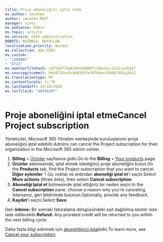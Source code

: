 ```yaml
---
title: Proje aboneliğini iptal etme
ms.author: cmcatee
author: cmcatee-MSFT
manager: scotv
ms.audience: Admin
ms.topic: article
ms.service: o365-administration
ROBOTS: NOINDEX, NOFOLLOW
localization_priority: Normal
ms.collection: Adm_O365
ms.custom:
- "1400001"
- "4722"
ms.openlocfilehash: 14f594f72e8104cbd900fcd4e2acc1232ca26167
ms.sourcegitcommit: beb9715ac0c8e8333fef6764ecd346b7401a2612
ms.translationtype: MT
ms.contentlocale: tr-TR
ms.lasthandoff: 10/10/2020
ms.locfileid: "48416507"
---
```

# <a name="cancel-project-subscription"></a><span data-ttu-id="cb164-102">Proje aboneliğini iptal etme</span><span class="sxs-lookup"><span data-stu-id="cb164-102">Cancel Project subscription</span></span>

<span data-ttu-id="cb164-103">Yöneticiler, Microsoft 365 Yönetim merkezinde kuruluşlarının proje aboneliğini iptal edebilir.</span><span class="sxs-lookup"><span data-stu-id="cb164-103">Admins can cancel the Project subscription for their organization in the Microsoft 365 admin center.</span></span>

1. <span data-ttu-id="cb164-104">**Billing** \> [Ürünler](https://go.microsoft.com/fwlink/p/?linkid=842054) sayfasına gidin.</span><span class="sxs-lookup"><span data-stu-id="cb164-104">Go to the **Billing** \> [Your products](https://go.microsoft.com/fwlink/p/?linkid=842054) page.</span></span>
2. <span data-ttu-id="cb164-105">**Ürünler** sekmesinde, iptal etmek istediğiniz proje aboneliğini bulun.</span><span class="sxs-lookup"><span data-stu-id="cb164-105">On the **Products** tab, find the Project subscription that you want to cancel.</span></span> <span data-ttu-id="cb164-106">**Diğer eylemler** 'i (üç nokta) ve ardından **aboneliği iptal et**'i seçin.</span><span class="sxs-lookup"><span data-stu-id="cb164-106">Select **More actions** (three dots), then select **Cancel subscription**.</span></span>
3. <span data-ttu-id="cb164-107">**Aboneliği Iptal et** bölmesinde iptal ettiğiniz bir neden seçin.</span><span class="sxs-lookup"><span data-stu-id="cb164-107">In the **Cancel subscription** pane, choose a reason why you're canceling.</span></span> <span data-ttu-id="cb164-108">İsterseniz, geri bildirimde bulunun.</span><span class="sxs-lookup"><span data-stu-id="cb164-108">Optionally, provide any feedback.</span></span>
4. <span data-ttu-id="cb164-109">**Kaydet**'i seçin.</span><span class="sxs-lookup"><span data-stu-id="cb164-109">Select **Save**.</span></span>

<span data-ttu-id="cb164-110">Geri **ödeme:** Bir sonraki faturalama döngüsündeki eşit dağıtılmış kontör size iade edilecektir.</span><span class="sxs-lookup"><span data-stu-id="cb164-110">**Refund:** Any prorated credit will be returned to you within the next billing cycle.</span></span>

<span data-ttu-id="cb164-111">Daha fazla bilgi edinmek için [aboneliğinizi iptal](https://docs.microsoft.com/microsoft-365/commerce/subscriptions/cancel-your-subscription)edin.</span><span class="sxs-lookup"><span data-stu-id="cb164-111">To learn more, see [Cancel your subscription](https://docs.microsoft.com/microsoft-365/commerce/subscriptions/cancel-your-subscription).</span></span>